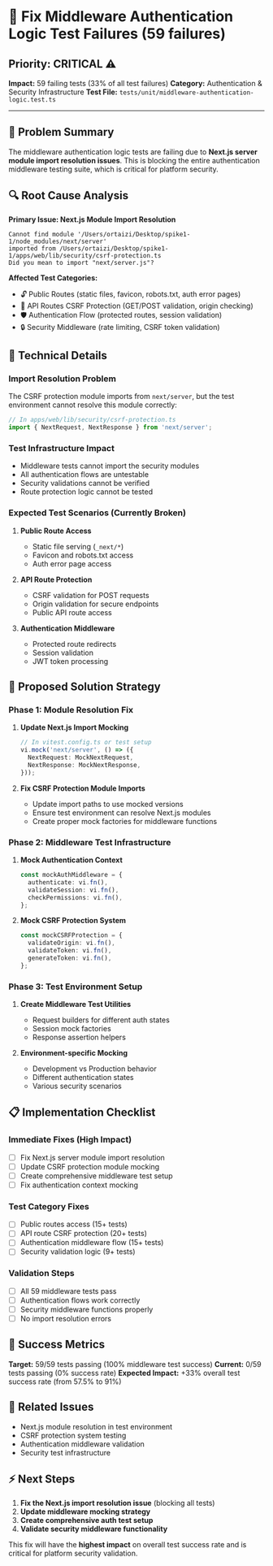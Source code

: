# 🔐 Fix Middleware Authentication Logic Test Failures (59 failures)

## Priority: **CRITICAL** ⚠️
**Impact:** 59 failing tests (33% of all test failures)
**Category:** Authentication & Security Infrastructure
**Test File:** `tests/unit/middleware-authentication-logic.test.ts`

---

## 🎯 Problem Summary

The middleware authentication logic tests are failing due to **Next.js server module import resolution issues**. This is blocking the entire authentication middleware testing suite, which is critical for platform security.

## 🔍 Root Cause Analysis

**Primary Issue: Next.js Module Import Resolution**
```
Cannot find module '/Users/ortaizi/Desktop/spike1-1/node_modules/next/server'
imported from /Users/ortaizi/Desktop/spike1-1/apps/web/lib/security/csrf-protection.ts
Did you mean to import "next/server.js"?
```

**Affected Test Categories:**
- 🔓 Public Routes (static files, favicon, robots.txt, auth error pages)
- 🔌 API Routes CSRF Protection (GET/POST validation, origin checking)
- 🛡️ Authentication Flow (protected routes, session validation)
- 🔒 Security Middleware (rate limiting, CSRF token validation)

## 🧩 Technical Details

### **Import Resolution Problem**
The CSRF protection module imports from `next/server`, but the test environment cannot resolve this module correctly:

```typescript
// In apps/web/lib/security/csrf-protection.ts
import { NextRequest, NextResponse } from 'next/server';
```

### **Test Infrastructure Impact**
- Middleware tests cannot import the security modules
- All authentication flows are untestable
- Security validations cannot be verified
- Route protection logic cannot be tested

### **Expected Test Scenarios (Currently Broken)**
1. **Public Route Access**
   - Static file serving (`_next/*`)
   - Favicon and robots.txt access
   - Auth error page access

2. **API Route Protection**
   - CSRF validation for POST requests
   - Origin validation for secure endpoints
   - Public API route access

3. **Authentication Middleware**
   - Protected route redirects
   - Session validation
   - JWT token processing

## 🔧 Proposed Solution Strategy

### **Phase 1: Module Resolution Fix**
1. **Update Next.js Import Mocking**
   ```typescript
   // In vitest.config.ts or test setup
   vi.mock('next/server', () => ({
     NextRequest: MockNextRequest,
     NextResponse: MockNextResponse,
   }));
   ```

2. **Fix CSRF Protection Module Imports**
   - Update import paths to use mocked versions
   - Ensure test environment can resolve Next.js modules
   - Create proper mock factories for middleware functions

### **Phase 2: Middleware Test Infrastructure**
1. **Mock Authentication Context**
   ```typescript
   const mockAuthMiddleware = {
     authenticate: vi.fn(),
     validateSession: vi.fn(),
     checkPermissions: vi.fn(),
   };
   ```

2. **Mock CSRF Protection System**
   ```typescript
   const mockCSRFProtection = {
     validateOrigin: vi.fn(),
     validateToken: vi.fn(),
     generateToken: vi.fn(),
   };
   ```

### **Phase 3: Test Environment Setup**
1. **Create Middleware Test Utilities**
   - Request builders for different auth states
   - Session mock factories
   - Response assertion helpers

2. **Environment-specific Mocking**
   - Development vs Production behavior
   - Different authentication states
   - Various security scenarios

## 📋 Implementation Checklist

### **Immediate Fixes (High Impact)**
- [ ] Fix Next.js server module import resolution
- [ ] Update CSRF protection module mocking
- [ ] Create comprehensive middleware test setup
- [ ] Fix authentication context mocking

### **Test Category Fixes**
- [ ] Public routes access (15+ tests)
- [ ] API route CSRF protection (20+ tests)
- [ ] Authentication middleware flow (15+ tests)
- [ ] Security validation logic (9+ tests)

### **Validation Steps**
- [ ] All 59 middleware tests pass
- [ ] Authentication flows work correctly
- [ ] Security middleware functions properly
- [ ] No import resolution errors

## 🎯 Success Metrics

**Target:** 59/59 tests passing (100% middleware test success)
**Current:** 0/59 tests passing (0% success rate)
**Expected Impact:** +33% overall test success rate (from 57.5% to 91%)

## 🔗 Related Issues

- Next.js module resolution in test environment
- CSRF protection system testing
- Authentication middleware validation
- Security test infrastructure

## ⚡ Next Steps

1. **Fix the Next.js import resolution issue** (blocking all tests)
2. **Update middleware mocking strategy**
3. **Create comprehensive auth test setup**
4. **Validate security middleware functionality**

This fix will have the **highest impact** on overall test success rate and is critical for platform security validation.